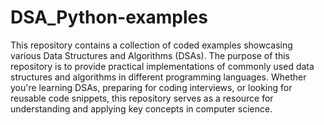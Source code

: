 # DSA_Python-examples
This repository contains a collection of coded examples showcasing various Data Structures and Algorithms (DSAs). 
The purpose of this repository is to provide practical implementations of commonly used data structures and algorithms 
in different programming languages. Whether you're learning DSAs, preparing for coding interviews, or looking for 
reusable code snippets, this repository serves as a resource for understanding and applying key concepts in computer science.

